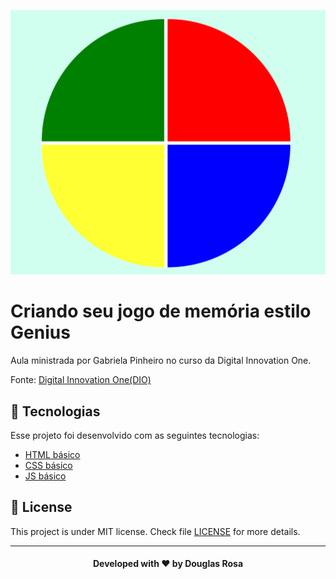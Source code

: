<p align="center">
  <img src='img/game.png'/>
</p>

# Criando seu jogo de memória estilo Genius

Aula ministrada por Gabriela Pinheiro no curso da Digital Innovation One.

Fonte:
[Digital Innovation One(DIO)](https://digitalinnovation.one/)

## 🚀 Tecnologias

Esse projeto foi desenvolvido com as seguintes tecnologias:

* [HTML básico](https://www.w3schools.com/html/)
* [CSS básico](https://developer.mozilla.org/pt-BR/docs/Web/CSS)
* [JS básico](https://jquery.com)


## 📃 License

This project is under MIT license. Check file [LICENSE](LICENSE) for more details.

---

<h4 align="center">
  Developed with ❤️ by <b>Douglas Rosa</b>
</h4>
